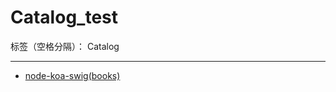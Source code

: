 ﻿# Catalog_test

标签（空格分隔）： Catalog

---

- [node-koa-swig(books)](https://github.com/rel-start/Notes/blob/master/Test/TEXT_node-koa-swig(books).md)




